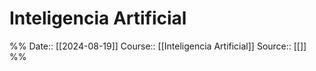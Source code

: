 # Inteligencia Artificial

%%
Date:: [[2024-08-19]]
Course:: [[Inteligencia Artificial]]
Source:: [[]]
%%

